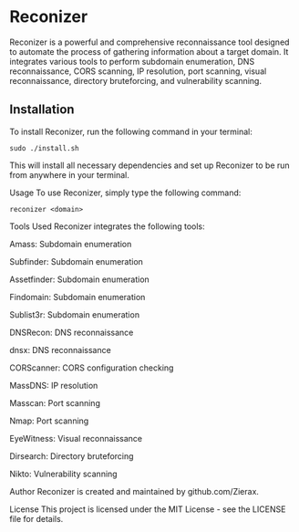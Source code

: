 # Reconizer

Reconizer is a powerful and comprehensive reconnaissance tool designed to automate the process of gathering information about a target domain. It integrates various tools to perform subdomain enumeration, DNS reconnaissance, CORS scanning, IP resolution, port scanning, visual reconnaissance, directory bruteforcing, and vulnerability scanning.



## Installation

To install Reconizer, run the following command in your terminal:
```
sudo ./install.sh
```
This will install all necessary dependencies and set up Reconizer to be run from anywhere in your terminal.



Usage
To use Reconizer, simply type the following command:
```
reconizer <domain>
```




Tools Used
Reconizer integrates the following tools:

Amass: Subdomain enumeration

Subfinder: Subdomain enumeration

Assetfinder: Subdomain enumeration

Findomain: Subdomain enumeration

Sublist3r: Subdomain enumeration

DNSRecon: DNS reconnaissance

dnsx: DNS reconnaissance

CORScanner: CORS configuration checking

MassDNS: IP resolution

Masscan: Port scanning

Nmap: Port scanning

EyeWitness: Visual reconnaissance

Dirsearch: Directory bruteforcing

Nikto: Vulnerability scanning



Author
Reconizer is created and maintained by github.com/Zierax.

License
This project is licensed under the MIT License - see the LICENSE file for details.
